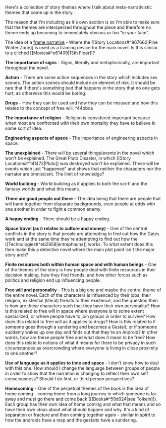 
Here's a collection of story themes where I talk about meta-narrativistic themes that come up in the story.

The reason that I'm including as it's own section is so I'm able to make sure that the themes are interspersed throughout the piece and therefore no theme ends up becoming to immediately obvious or too "in your face". 

The idea of a [frame narrative](https://en.wikipedia.org/wiki/Story_within_a_story) - Where the [[Story Locations#^967662|Pine Winter Zone]] is used as a framing device for the main novel. Is this similar to a cliched [[Movies#^e61409|13th Floor]]? 

**The importance of signs** - Signs, literally and metaphorically, are important throughout the novel. 

**Action** - There are some action sequences in the story which includes sex scenes. The action scenes should include an element of risk. It should be rare that if there's something bad that happens in the story that no one gets hurt, as otherwise this would be boring.

**Drugs** - How they can be used and how they can be misused and how this relates to the concept of free will. ^44bbca

**The importance of religion** - Religion is considered important because when most are confronted with their own mortality they have to believe in some sort of idea. 

**Engineering aspects of space** - The importance of engineering aspects in space.

**The unexplained** - There will be several things/events in the novel which won't be explained. The Great Pluto Disaster, in which [[Story Locations#^14f472|Pluto]] was destroyed won't be explained. These will be events which just "happened" and shows that neither the characters nor the narrator are omniscient. The limit of knowledge?

**World building** - World building as it applies to both the sci-fi and the fantasy worlds and what this means. 

**There are good people out there** - The idea being that there are people that will band together from disparate backgrounds, even people at odds with one another in order to fight a common enemy.

**A happy ending**  - There should be a happy ending.

**Space travel (as it relates to culture and money)** - One of the central conflicts in the story is that people are attempting to find out how the Gates work and at the same time they're attempting to find out how the [[Technologies#^eb2958|entrephauna]] works. To what extent does this then make this a detective novel where the main plot point isn't the major story arch?

**Finite resources both within human space and with human beings** - One of the themes of the story is how people deal with finite resources in their decision making, how they find friends, and how other forces such as politics and religion end up influencing people. 

**Free will and personality** - This is a big one and maybe the central theme of the entire novel. Each of the characters is influenced by their jobs, their religion, existential (literal) threats to their existence, and the question then is how are these characters such that they have their own personality? 
	How is this related to free will in space where everyone is to some extent specialized, or where people have to join groups in order to survive? 
	How does this related to free will as it applies to drugs? 
	How is this related to if someone goes through a sundering and becomes a Gestalt, or if someone suddenly wakes up one day and finds out that they're an Android? 
	In other words, how are these people free and what does it mean to be free? 
	How does this relate to notions of what it means for there to be privacy in such circumstances as overcrowding where everyone is living in close proximity to one another?

**Use of language as it applies to time and space** - I don't know how to deal with this one. How should I change the language between groups of people in order to show that the narration is changing to reflect their own self consciousness? Should I do first, or third person perspectives?

**Homecoming** - One of the perpetual themes of the book is the idea of home coming - coming home from a long journey in which someone is far away and must go there and come back ([[Books#^59d024|see Tolkein]]). Each group has their own idea of home coming and what that means and so have their own ideas about what should happen and why. It's a kind of separation or fracture and then coming together again - similar in spirit to how the androids have a map and the gestalts have a sundering. 


